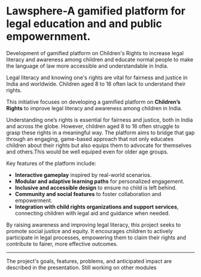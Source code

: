 # Lawsphere-A gamified platform for legal education and and public empowernment.
Development of gamified platform on Children's Rights to increase legal literacy and awareness among children  and educate normal people to make the language of law more accessible and understandable in India.

Legal literacy and knowing one's rights are vital for fairness and justice in India and worldwide. 
Children aged 8 to 16 often lack to understand their rights.

This initiative focuses on developing a gamified platform on **Children’s Rights** to improve legal literacy and awareness among children in India.

Understanding one’s rights is essential for fairness and justice, both in India and across the globe. However, children aged 8 to 16 often struggle to grasp these rights in a meaningful way. The platform aims to bridge that gap through an engaging, game-based approach that not only educates children about their rights but also equips them to advocate for themselves and others.This would be well equiped even for older age groups.

Key features of the platform include:

* **Interactive gameplay** inspired by real-world scenarios.
* **Modular and adaptive learning paths** for personalized engagement.
* **Inclusive and accessible design** to ensure no child is left behind.
* **Community and social features** to foster collaboration and empowerment.
* **Integration with child rights organizations and support services**, connecting children with legal aid and guidance when needed.

By raising awareness and improving legal literacy, this project seeks to promote social justice and equity. It encourages children to actively participate in legal processes, empowering them to claim their rights and contribute to fairer, more effective outcomes.

---
The project's goals, features, problems, and anticipated impact are described in the presentation.
Still working on other modules




